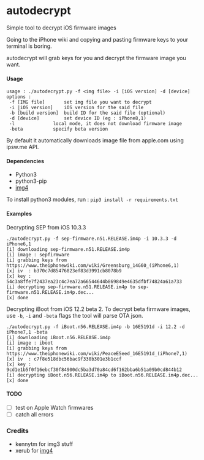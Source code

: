 # autodecrypt
Simple tool to decrypt iOS firmware images

Going to the iPhone wiki and copying and pasting firmware keys to your terminal is boring.

autodecrypt will grab keys for you and decrypt the firmware image you want.

#### Usage
```
usage : ./autodecrypt.py -f <img file> -i [iOS version] -d [device]
options : 
 -f [IMG file]		 set img file you want to decrypt
 -i |iOS version]	 iOS version for the said file
 -b [build version]	 build ID for the said file (optional)
 -d [device]		 set device ID (eg : iPhone8,1)
 -l 			 local mode, it does not download firmware image
 -beta			 specify beta version
```

By default it automatically downloads image file from apple.com using ipsw.me API.

#### Dependencies
- Python3
- python3-pip
- [img4](https://github.com/xerub/img4lib)

To install python3 modules, run : `pip3 install -r requirements.txt`
#### Examples

Decrypting SEP from iOS 10.3.3 
```
./autodecrypt.py -f sep-firmware.n51.RELEASE.im4p -i 10.3.3 -d iPhone6,1
[i] downloading sep-firmware.n51.RELEASE.im4p
[i] image : sepfirmware
[i] grabbing keys from https://www.theiphonewiki.com/wiki/Greensburg_14G60_(iPhone6,1)
[x] iv  : b370c7d85476823ef83d3991cb8078b9
[x] key : 54c3a8ffe7f2437ea23c4c7ea72a66544644b869849e4635dfbf74824a61a733
[i] decrypting sep-firmware.n51.RELEASE.im4p to sep-firmware.n51.RELEASE.im4p.dec...
[x] done
```

Decrypting iBoot from iOS 12.2 beta 2. To decrypt beta firmware images, use `-b`, `-i` and `-beta` flags the tool will parse OTA json.
```
./autodecrypt.py -f iBoot.n56.RELEASE.im4p -b 16E5191d -i 12.2 -d iPhone7,1 -beta
[i] downloading iBoot.n56.RELEASE.im4p
[i] image : iboot
[i] grabbing keys from https://www.theiphonewiki.com/wiki/PeaceESeed_16E5191d_(iPhone7,1)
[x] iv  : c7f8e518dbc56bac9f330b301e3b1ccf
[x] key : 9cd1e1b5f0f16ebcf30f84900dc5ba3d70a84cd6f162bba6b51a09b0cd844b12
[i] decrypting iBoot.n56.RELEASE.im4p to iBoot.n56.RELEASE.im4p.dec...
[x] done
```

#### TODO
- [ ] test on Apple Watch firmwares
- [ ] catch all errors

### Credits
- kennytm for img3 stuff
- xerub for [img4](https://github.com/xerub/img4lib)
